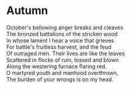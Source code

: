 # Autumn

October's bellowing anger breaks and cleaves  
The bronzed battalions of the stricken wood  
In whose lament I hear a voice that grieves  
For battle's fruitless harvest, and the feud  
Of outraged men. Their lives are like the leaves  
Scattered in flocks of ruin, tossed and blown  
Along the westering furnace flaring red.  
O martyred youth and manhood overthrown,  
The burden of your wrongs is on my head.  